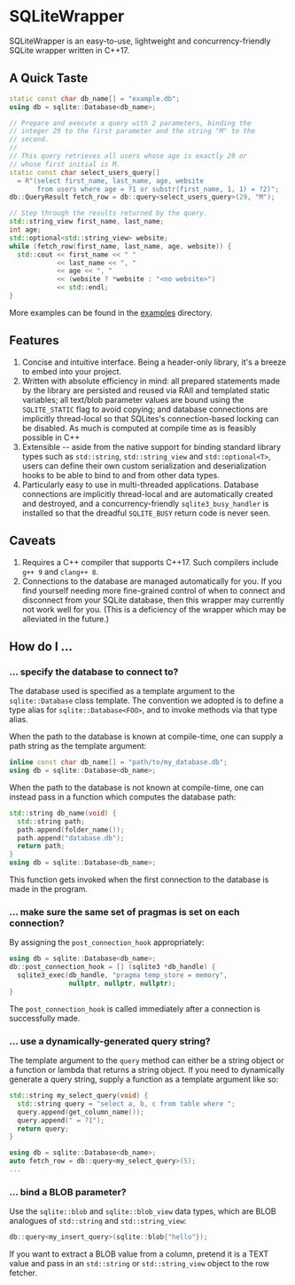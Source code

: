 # SQLiteWrapper

SQLiteWrapper is an easy-to-use, lightweight and concurrency-friendly SQLite wrapper written in C++17.

## A Quick Taste

```C++	
static const char db_name[] = "example.db";
using db = sqlite::Database<db_name>;

// Prepare and execute a query with 2 parameters, binding the
// integer 29 to the first parameter and the string "M" to the
// second.
//
// This query retrieves all users whose age is exactly 29 or
// whose first initial is M.
static const char select_users_query[]
  = R"(select first_name, last_name, age, website
       from users where age = ?1 or substr(first_name, 1, 1) = ?2)";
db::QueryResult fetch_row = db::query<select_users_query>(29, "M");

// Step through the results returned by the query.
std::string_view first_name, last_name;
int age;
std::optional<std::string_view> website;
while (fetch_row(first_name, last_name, age, website)) {
  std::cout << first_name << " "
            << last_name << ", "
            << age << ", "
            << (website ? *website : "<no website>")
            << std::endl;
}
```

More examples can be found in the [examples](./examples/) directory.

## Features

1. Concise and intuitive interface.  Being a header-only library, it's a breeze
   to embed into your project.
2. Written with absolute efficiency in mind: all prepared statements made by
   the library are persisted and reused via RAII and templated static
   variables; all text/blob parameter values are bound using the
   `SQLITE_STATIC` flag to avoid copying; and database connections are
   implicitly thread-local so that SQLites's connection-based locking can be
   disabled.  As much is computed at compile time as is feasibly possible in
   C++
3. Extensible -- aside from the native support for binding standard library
   types such as `std::string`, `std::string_view` and `std::optional<T>`,
   users can define their own custom serialization and deserialization hooks to
   be able to bind to and from other data types.
4. Particularly easy to use in multi-threaded applications.  Database
   connections are implicitly thread-local and are automatically created and
   destroyed, and a concurrency-friendly `sqlite3_busy_handler` is installed so
   that the dreadful `SQLITE_BUSY` return code is never seen.

## Caveats

1. Requires a C++ compiler that supports C++17.  Such compilers include `g++ 9` and `clang++ 8`.
2. Connections to the database are managed automatically for you.  If you find
   yourself needing more fine-grained control of when to connect and disconnect
   from your SQLite database, then this wrapper may currently not work well for you.
   (This is a deficiency of the wrapper which may be alleviated in the future.)

## How do I ...

### ... specify the database to connect to?

The database used is specified as a template argument to the `sqlite::Database`
class template.  The convention we adopted is to define a type alias for
`sqlite::Database<FOO>`, and to invoke methods via that type alias.

When the path to the database is known at compile-time, one can supply a path string
as the template argument:
```C++
inline const char db_name[] = "path/to/my_database.db";
using db = sqlite::Database<db_name>;
```

When the path to the database is not known at compile-time, one can instead
pass in a function which computes the database path:
```C++
std::string db_name(void) {
  std::string path;
  path.append(folder_name());
  path.append("database.db");
  return path;
}
using db = sqlite::Database<db_name>;
```
This function gets invoked when the first connection to the database is made in
the program.

### ... make sure the same set of pragmas is set on each connection?

By assigning the `post_connection_hook` appropriately:
```C++
using db = sqlite::Database<db_name>;
db::post_connection_hook = [] (sqlite3 *db_handle) {
  sqlite3_exec(db_handle, "pragma temp_store = memory",
               nullptr, nullptr, nullptr);
}
```
The `post_connection_hook` is called immediately after a connection is
successfully made.


### ... use a dynamically-generated query string?

The template argument to the `query` method can either be a string object or a
function or lambda that returns a string object.  If you need to dynamically
generate a query string, supply a function as a template argument like so:
```C++
std::string my_select_query(void) {
  std::string query = "select a, b, c from table where ";
  query.append(get_column_name());
  query.append(" = ?1");
  return query;
}

using db = sqlite::Database<db_name>;
auto fetch_row = db::query<my_select_query>(5);
...
```

### ... bind a BLOB parameter?

Use the `sqlite::blob` and `sqlite::blob_view` data types, which are BLOB
analogues of `std::string` and `std::string_view`:
```C++
db::query<my_insert_query>(sqlite::blob{"hello"});
```
If you want to extract a BLOB value from a column, pretend it is a TEXT value and
pass in an `std::string` or `std::string_view` object to the row fetcher.
